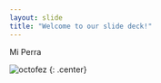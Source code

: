 ```yaml
---
layout: slide
title: "Welcome to our slide deck!"
---
```


Mi Perra

![octofez](https://octodex.github.com/images/octofez.png)
{: .center}
